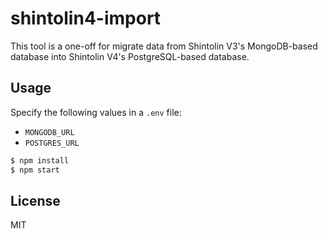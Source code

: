 # shintolin4-import

This tool is a one-off for migrate data from Shintolin V3's MongoDB-based database into Shintolin V4's PostgreSQL-based database.

## Usage

Specify the following values in a `.env` file:

* `MONGODB_URL`
* `POSTGRES_URL`

```javascript
$ npm install
$ npm start
```

## License

MIT
